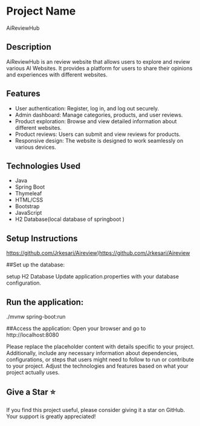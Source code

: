 # Project Name

AiReviewHub

## Description

AiReviewHub is an review website that allows users to explore and review various AI Websites. It provides a platform for users to share their opinions and experiences with different websites.

## Features

- User authentication: Register, log in, and log out securely.
- Admin dashboard: Manage categories, products, and user reviews.
- Product exploration: Browse and view detailed information about different websites.
- Product reviews: Users can submit and view reviews for products.
- Responsive design: The website is designed to work seamlessly on various devices.

## Technologies Used

- Java
- Spring Boot
- Thymeleaf
- HTML/CSS
- Bootstrap
- JavaScript
- H2 Database(local database of springboot )

## Setup Instructions
https://github.com/Jrkesari/Aireview)https://github.com/Jrkesari/Aireview

##Set up the database:

setup H2 Database
Update application.properties with your database configuration.

## Run the application:

./mvnw spring-boot:run

##Access the application:
Open your browser and go to http://localhost:8080


Please replace the placeholder content with details specific to your project. Additionally, include any necessary information about dependencies, configurations, or steps that users might need to follow to run or contribute to your project. Adjust the technologies and features based on what your project actually uses.

## Give a Star ⭐

If you find this project useful, please consider giving it a star on GitHub. Your support is greatly appreciated!
